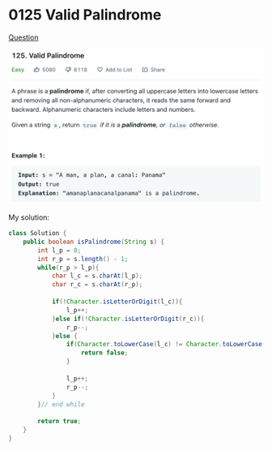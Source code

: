 # 0125 Valid Palindrome

[Question](https://leetcode.com/problems/valid-palindrome/)

![](<../.gitbook/assets/image (2).png>)



My solution:

```java
class Solution {
    public boolean isPalindrome(String s) {
        int l_p = 0;
        int r_p = s.length() - 1;
        while(r_p > l_p){
            char l_c = s.charAt(l_p);
            char r_c = s.charAt(r_p);
            
            if(!Character.isLetterOrDigit(l_c)){
                l_p++;
            }else if(!Character.isLetterOrDigit(r_c)){
                r_p--;
            }else {
                if(Character.toLowerCase(l_c) != Character.toLowerCase(r_c)){
                    return false;
                }
                
                l_p++;
                r_p--;
            }
        }// end while
        
        return true;
    }
}
```
